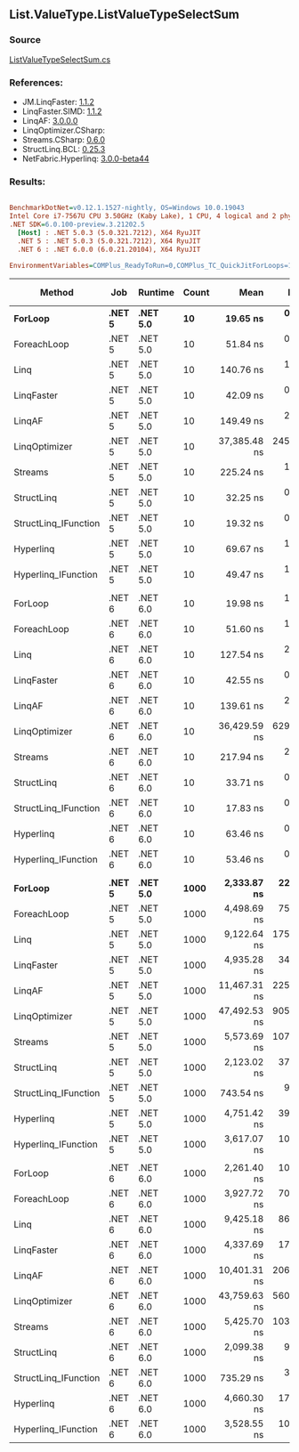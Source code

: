 ﻿## List.ValueType.ListValueTypeSelectSum

### Source
[ListValueTypeSelectSum.cs](../LinqBenchmarks/List/ValueType/ListValueTypeSelectSum.cs)

### References:
- JM.LinqFaster: [1.1.2](https://www.nuget.org/packages/JM.LinqFaster/1.1.2)
- LinqFaster.SIMD: [1.1.2](https://www.nuget.org/packages/LinqFaster.SIMD/1.0.3)
- LinqAF: [3.0.0.0](https://www.nuget.org/packages/LinqAF/3.0.0.0)
- LinqOptimizer.CSharp: [](https://www.nuget.org/packages/LinqOptimizer.CSharp/)
- Streams.CSharp: [0.6.0](https://www.nuget.org/packages/Streams.CSharp/0.6.0)
- StructLinq.BCL: [0.25.3](https://www.nuget.org/packages/StructLinq.BCL/0.25.3)
- NetFabric.Hyperlinq: [3.0.0-beta44](https://www.nuget.org/packages/NetFabric.Hyperlinq/3.0.0-beta44)

### Results:
``` ini

BenchmarkDotNet=v0.12.1.1527-nightly, OS=Windows 10.0.19043
Intel Core i7-7567U CPU 3.50GHz (Kaby Lake), 1 CPU, 4 logical and 2 physical cores
.NET SDK=6.0.100-preview.3.21202.5
  [Host] : .NET 5.0.3 (5.0.321.7212), X64 RyuJIT
  .NET 5 : .NET 5.0.3 (5.0.321.7212), X64 RyuJIT
  .NET 6 : .NET 6.0.0 (6.0.21.20104), X64 RyuJIT

EnvironmentVariables=COMPlus_ReadyToRun=0,COMPlus_TC_QuickJitForLoops=1,COMPlus_TieredPGO=1  

```
|               Method |    Job |  Runtime | Count |         Mean |      Error |       StdDev |       Median |    Ratio | RatioSD |  Gen 0 | Gen 1 | Gen 2 | Allocated |
|--------------------- |------- |--------- |------ |-------------:|-----------:|-------------:|-------------:|---------:|--------:|-------:|------:|------:|----------:|
|              **ForLoop** | **.NET 5** | **.NET 5.0** |    **10** |     **19.65 ns** |   **0.097 ns** |     **0.081 ns** |     **19.66 ns** |     **1.00** |    **0.00** |      **-** |     **-** |     **-** |         **-** |
|          ForeachLoop | .NET 5 | .NET 5.0 |    10 |     51.84 ns |   0.579 ns |     0.483 ns |     51.79 ns |     2.64 |    0.03 |      - |     - |     - |         - |
|                 Linq | .NET 5 | .NET 5.0 |    10 |    140.76 ns |   1.268 ns |     1.058 ns |    141.05 ns |     7.16 |    0.07 | 0.0458 |     - |     - |      96 B |
|           LinqFaster | .NET 5 | .NET 5.0 |    10 |     42.09 ns |   0.194 ns |     0.181 ns |     42.02 ns |     2.14 |    0.01 |      - |     - |     - |         - |
|               LinqAF | .NET 5 | .NET 5.0 |    10 |    149.49 ns |   2.714 ns |     2.539 ns |    149.62 ns |     7.60 |    0.14 |      - |     - |     - |         - |
|        LinqOptimizer | .NET 5 | .NET 5.0 |    10 | 37,385.48 ns | 245.653 ns |   229.784 ns | 37,457.39 ns | 1,901.18 |   14.73 | 9.5825 |     - |     - |  20,140 B |
|              Streams | .NET 5 | .NET 5.0 |    10 |    225.24 ns |   1.680 ns |     1.571 ns |    225.61 ns |    11.46 |    0.09 | 0.1721 |     - |     - |     360 B |
|           StructLinq | .NET 5 | .NET 5.0 |    10 |     32.25 ns |   0.649 ns |     0.575 ns |     32.00 ns |     1.64 |    0.03 | 0.0191 |     - |     - |      40 B |
| StructLinq_IFunction | .NET 5 | .NET 5.0 |    10 |     19.32 ns |   0.450 ns |     1.024 ns |     18.67 ns |     1.06 |    0.00 |      - |     - |     - |         - |
|            Hyperlinq | .NET 5 | .NET 5.0 |    10 |     69.67 ns |   1.387 ns |     1.297 ns |     69.04 ns |     3.55 |    0.07 |      - |     - |     - |         - |
|  Hyperlinq_IFunction | .NET 5 | .NET 5.0 |    10 |     49.47 ns |   1.042 ns |     2.129 ns |     48.02 ns |     2.58 |    0.06 |      - |     - |     - |         - |
|                      |        |          |       |              |            |              |              |          |         |        |       |       |           |
|              ForLoop | .NET 6 | .NET 6.0 |    10 |     19.98 ns |   1.279 ns |     3.772 ns |     19.32 ns |     1.00 |    0.00 |      - |     - |     - |         - |
|          ForeachLoop | .NET 6 | .NET 6.0 |    10 |     51.60 ns |   1.078 ns |     2.582 ns |     50.55 ns |     2.40 |    0.30 |      - |     - |     - |         - |
|                 Linq | .NET 6 | .NET 6.0 |    10 |    127.54 ns |   2.596 ns |     2.168 ns |    127.18 ns |     5.30 |    0.43 | 0.0458 |     - |     - |      96 B |
|           LinqFaster | .NET 6 | .NET 6.0 |    10 |     42.55 ns |   0.311 ns |     0.260 ns |     42.52 ns |     1.77 |    0.15 |      - |     - |     - |         - |
|               LinqAF | .NET 6 | .NET 6.0 |    10 |    139.61 ns |   2.731 ns |     3.251 ns |    140.00 ns |     5.74 |    0.60 |      - |     - |     - |         - |
|        LinqOptimizer | .NET 6 | .NET 6.0 |    10 | 36,429.59 ns | 629.162 ns |   588.519 ns | 36,262.26 ns | 1,473.42 |  170.56 | 9.4604 |     - |     - |  19,892 B |
|              Streams | .NET 6 | .NET 6.0 |    10 |    217.94 ns |   2.024 ns |     1.794 ns |    218.54 ns |     8.91 |    0.90 | 0.1721 |     - |     - |     360 B |
|           StructLinq | .NET 6 | .NET 6.0 |    10 |     33.71 ns |   0.837 ns |     2.428 ns |     32.27 ns |     1.72 |    0.25 | 0.0191 |     - |     - |      40 B |
| StructLinq_IFunction | .NET 6 | .NET 6.0 |    10 |     17.83 ns |   0.163 ns |     0.136 ns |     17.80 ns |     0.74 |    0.06 |      - |     - |     - |         - |
|            Hyperlinq | .NET 6 | .NET 6.0 |    10 |     63.46 ns |   0.538 ns |     0.477 ns |     63.29 ns |     2.59 |    0.26 |      - |     - |     - |         - |
|  Hyperlinq_IFunction | .NET 6 | .NET 6.0 |    10 |     53.46 ns |   0.203 ns |     0.158 ns |     53.50 ns |     2.22 |    0.20 |      - |     - |     - |         - |
|                      |        |          |       |              |            |              |              |          |         |        |       |       |           |
|              **ForLoop** | **.NET 5** | **.NET 5.0** |  **1000** |  **2,333.87 ns** |  **22.277 ns** |    **19.748 ns** |  **2,326.68 ns** |     **1.00** |    **0.00** |      **-** |     **-** |     **-** |         **-** |
|          ForeachLoop | .NET 5 | .NET 5.0 |  1000 |  4,498.69 ns |  75.237 ns |    66.695 ns |  4,514.10 ns |     1.93 |    0.03 |      - |     - |     - |         - |
|                 Linq | .NET 5 | .NET 5.0 |  1000 |  9,122.64 ns | 175.002 ns |   201.533 ns |  9,041.11 ns |     3.93 |    0.12 | 0.0458 |     - |     - |      96 B |
|           LinqFaster | .NET 5 | .NET 5.0 |  1000 |  4,935.28 ns |  34.384 ns |    32.163 ns |  4,936.19 ns |     2.12 |    0.03 |      - |     - |     - |         - |
|               LinqAF | .NET 5 | .NET 5.0 |  1000 | 11,467.31 ns | 225.682 ns |   466.072 ns | 11,428.74 ns |     4.93 |    0.17 |      - |     - |     - |         - |
|        LinqOptimizer | .NET 5 | .NET 5.0 |  1000 | 47,492.53 ns | 905.181 ns | 1,042.408 ns | 47,528.45 ns |    20.28 |    0.54 | 9.5825 |     - |     - |  20,140 B |
|              Streams | .NET 5 | .NET 5.0 |  1000 |  5,573.69 ns | 107.546 ns |   128.026 ns |  5,533.24 ns |     2.39 |    0.05 | 0.1678 |     - |     - |     360 B |
|           StructLinq | .NET 5 | .NET 5.0 |  1000 |  2,123.02 ns |  37.507 ns |    33.249 ns |  2,118.39 ns |     0.91 |    0.01 | 0.0191 |     - |     - |      40 B |
| StructLinq_IFunction | .NET 5 | .NET 5.0 |  1000 |    743.54 ns |   9.502 ns |     8.423 ns |    741.11 ns |     0.32 |    0.00 |      - |     - |     - |         - |
|            Hyperlinq | .NET 5 | .NET 5.0 |  1000 |  4,751.42 ns |  39.875 ns |    33.298 ns |  4,748.88 ns |     2.03 |    0.02 |      - |     - |     - |         - |
|  Hyperlinq_IFunction | .NET 5 | .NET 5.0 |  1000 |  3,617.07 ns |  10.767 ns |    10.072 ns |  3,615.51 ns |     1.55 |    0.01 |      - |     - |     - |         - |
|                      |        |          |       |              |            |              |              |          |         |        |       |       |           |
|              ForLoop | .NET 6 | .NET 6.0 |  1000 |  2,261.40 ns |  10.353 ns |     8.083 ns |  2,261.18 ns |     1.00 |    0.00 |      - |     - |     - |         - |
|          ForeachLoop | .NET 6 | .NET 6.0 |  1000 |  3,927.72 ns |  70.129 ns |    65.599 ns |  3,929.49 ns |     1.74 |    0.03 |      - |     - |     - |         - |
|                 Linq | .NET 6 | .NET 6.0 |  1000 |  9,425.18 ns |  86.100 ns |    71.897 ns |  9,399.95 ns |     4.17 |    0.04 | 0.0458 |     - |     - |      96 B |
|           LinqFaster | .NET 6 | .NET 6.0 |  1000 |  4,337.69 ns |  17.072 ns |    14.256 ns |  4,338.34 ns |     1.92 |    0.01 |      - |     - |     - |         - |
|               LinqAF | .NET 6 | .NET 6.0 |  1000 | 10,401.31 ns | 206.793 ns |   412.988 ns | 10,315.54 ns |     4.51 |    0.19 |      - |     - |     - |         - |
|        LinqOptimizer | .NET 6 | .NET 6.0 |  1000 | 43,759.63 ns | 560.594 ns |   468.122 ns | 43,841.67 ns |    19.32 |    0.20 | 9.4604 |     - |     - |  19,892 B |
|              Streams | .NET 6 | .NET 6.0 |  1000 |  5,425.70 ns | 103.650 ns |   115.206 ns |  5,400.84 ns |     2.41 |    0.05 | 0.1678 |     - |     - |     360 B |
|           StructLinq | .NET 6 | .NET 6.0 |  1000 |  2,099.38 ns |   9.317 ns |     8.715 ns |  2,099.96 ns |     0.93 |    0.01 | 0.0191 |     - |     - |      40 B |
| StructLinq_IFunction | .NET 6 | .NET 6.0 |  1000 |    735.29 ns |   3.113 ns |     2.599 ns |    735.78 ns |     0.33 |    0.00 |      - |     - |     - |         - |
|            Hyperlinq | .NET 6 | .NET 6.0 |  1000 |  4,660.30 ns |  17.517 ns |    15.528 ns |  4,661.48 ns |     2.06 |    0.01 |      - |     - |     - |         - |
|  Hyperlinq_IFunction | .NET 6 | .NET 6.0 |  1000 |  3,528.55 ns |  10.535 ns |     9.339 ns |  3,527.24 ns |     1.56 |    0.01 |      - |     - |     - |         - |
